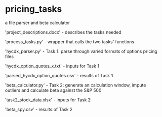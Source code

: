 # pricing_tasks
a file parser and beta calculator


'project_descriptions.docx' - describes the tasks needed

'process_tasks.py' - wrapper that calls the two tasks' functions

'hycdx_parser.py' - Task 1: parse through varied formats of options pricing files 

   'hycdx_option_quotes_x.txt' - inputs for Task 1

   'parsed_hycdx_option_quotes.csv' - results of Task 1

'beta_calculator.py' - Task 2: generate an calculation window, impute outliers and calculate beta against the S&P 500
   
   'task2_stock_data.xlsx' - inputs for Task 2
   
   'beta_spy.csv' - results of Task 2
